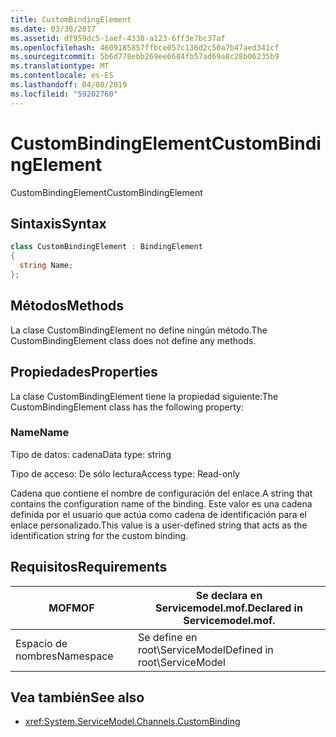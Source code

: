 ```yaml
---
title: CustomBindingElement
ms.date: 03/30/2017
ms.assetid: df959dc5-1aef-4338-a123-6ff3e7bc37af
ms.openlocfilehash: 4609185857ffbce057c136d2c50a7b47aed341cf
ms.sourcegitcommit: 5b6d778ebb269ee6684fb57ad69a8c28b06235b9
ms.translationtype: MT
ms.contentlocale: es-ES
ms.lasthandoff: 04/08/2019
ms.locfileid: "59202760"
---
```

# <a name="custombindingelement"></a><span data-ttu-id="51faf-102">CustomBindingElement</span><span class="sxs-lookup"><span data-stu-id="51faf-102">CustomBindingElement</span></span>
<span data-ttu-id="51faf-103">CustomBindingElement</span><span class="sxs-lookup"><span data-stu-id="51faf-103">CustomBindingElement</span></span>  
  
## <a name="syntax"></a><span data-ttu-id="51faf-104">Sintaxis</span><span class="sxs-lookup"><span data-stu-id="51faf-104">Syntax</span></span>  
  
```csharp
class CustomBindingElement : BindingElement  
{  
  string Name;  
};  
```  
  
## <a name="methods"></a><span data-ttu-id="51faf-105">Métodos</span><span class="sxs-lookup"><span data-stu-id="51faf-105">Methods</span></span>  
 <span data-ttu-id="51faf-106">La clase CustomBindingElement no define ningún método.</span><span class="sxs-lookup"><span data-stu-id="51faf-106">The CustomBindingElement class does not define any methods.</span></span>  
  
## <a name="properties"></a><span data-ttu-id="51faf-107">Propiedades</span><span class="sxs-lookup"><span data-stu-id="51faf-107">Properties</span></span>  
 <span data-ttu-id="51faf-108">La clase CustomBindingElement tiene la propiedad siguiente:</span><span class="sxs-lookup"><span data-stu-id="51faf-108">The CustomBindingElement class has the following property:</span></span>  
  
### <a name="name"></a><span data-ttu-id="51faf-109">Name</span><span class="sxs-lookup"><span data-stu-id="51faf-109">Name</span></span>  
 <span data-ttu-id="51faf-110">Tipo de datos: cadena</span><span class="sxs-lookup"><span data-stu-id="51faf-110">Data type: string</span></span>  
  
 <span data-ttu-id="51faf-111">Tipo de acceso: De sólo lectura</span><span class="sxs-lookup"><span data-stu-id="51faf-111">Access type: Read-only</span></span>  
  
 <span data-ttu-id="51faf-112">Cadena que contiene el nombre de configuración del enlace.</span><span class="sxs-lookup"><span data-stu-id="51faf-112">A string that contains the configuration name of the binding.</span></span> <span data-ttu-id="51faf-113">Este valor es una cadena definida por el usuario que actúa como cadena de identificación para el enlace personalizado.</span><span class="sxs-lookup"><span data-stu-id="51faf-113">This value is a user-defined string that acts as the identification string for the custom binding.</span></span>  
  
## <a name="requirements"></a><span data-ttu-id="51faf-114">Requisitos</span><span class="sxs-lookup"><span data-stu-id="51faf-114">Requirements</span></span>  
  
|<span data-ttu-id="51faf-115">MOF</span><span class="sxs-lookup"><span data-stu-id="51faf-115">MOF</span></span>|<span data-ttu-id="51faf-116">Se declara en Servicemodel.mof.</span><span class="sxs-lookup"><span data-stu-id="51faf-116">Declared in Servicemodel.mof.</span></span>|  
|---------|-----------------------------------|  
|<span data-ttu-id="51faf-117">Espacio de nombres</span><span class="sxs-lookup"><span data-stu-id="51faf-117">Namespace</span></span>|<span data-ttu-id="51faf-118">Se define en root\ServiceModel</span><span class="sxs-lookup"><span data-stu-id="51faf-118">Defined in root\ServiceModel</span></span>|  
  
## <a name="see-also"></a><span data-ttu-id="51faf-119">Vea también</span><span class="sxs-lookup"><span data-stu-id="51faf-119">See also</span></span>

- <xref:System.ServiceModel.Channels.CustomBinding>

